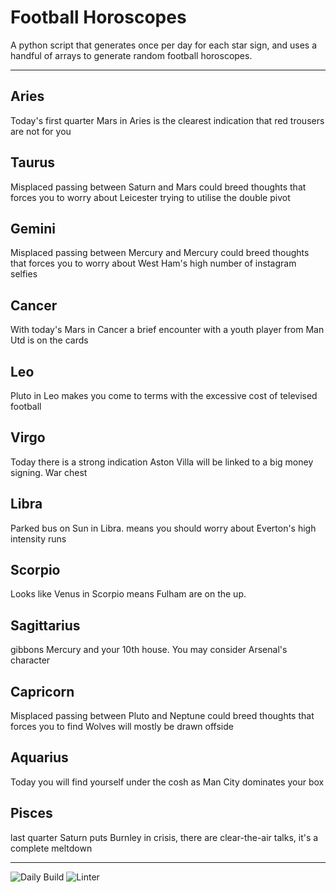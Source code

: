 # Football Horoscopes

A python script that generates once per day for each star sign, and uses a handful of arrays to generate random football horoscopes.

---

<!-- horoscopes_item starts -->
<h2>Aries</h2><p>Today's first quarter Mars in Aries is the clearest indication that red trousers are not for you</p><h2>Taurus</h2><p>Misplaced passing between Saturn and Mars could breed thoughts that forces you to worry about Leicester trying to utilise the double pivot</p><h2>Gemini</h2><p>Misplaced passing between Mercury and Mercury could breed thoughts that forces you to worry about West Ham's high number of instagram selfies</p><h2>Cancer</h2><p>With today's Mars in Cancer a brief encounter with a youth player from Man Utd is on the cards</p><h2>Leo</h2><p>Pluto in Leo makes you come to terms with the excessive cost of televised football</p><h2>Virgo</h2><p>Today there is a strong indication Aston Villa will be linked to a big money signing. War chest</p><h2>Libra</h2><p>Parked bus on Sun in Libra. means you should worry about Everton's high intensity runs</p><h2>Scorpio</h2><p>Looks like Venus in Scorpio means Fulham are on the up.</p><h2>Sagittarius</h2><p>gibbons Mercury and your 10th house. You may consider Arsenal's character</p><h2>Capricorn</h2><p>Misplaced passing between Pluto and Neptune could breed thoughts that forces you to find Wolves will mostly be drawn offside</p><h2>Aquarius</h2><p>Today you will find yourself under the cosh as Man City dominates your box</p><h2>Pisces</h2><p>last quarter Saturn puts Burnley in crisis, there are clear-the-air talks, it's a complete meltdown</p>
<!-- horoscopes_item ends -->

---

![Daily Build](https://github.com/MatBenfield/horofootball.thechels.uk/workflows/Daily%20Build/badge.svg) ![Linter](https://github.com/MatBenfield/horofootball.thechels.uk/workflows/Linter/badge.svg)

